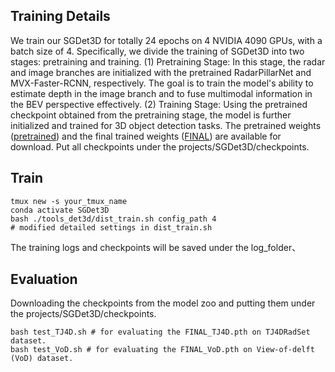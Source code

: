 ## Training Details

We train our SGDet3D for totally 24 epochs on 4 NVIDIA 4090 GPUs, with a batch size of 4. Specifically, we divide the training of SGDet3D into two stages: pretraining and training. (1) Pretraining Stage: In this stage, the radar and image branches are initialized with the pretrained RadarPillarNet and MVX-Faster-RCNN, respectively. The goal is to train the model's ability to estimate depth in the image branch and to fuse multimodal information in the BEV perspective effectively. (2) Training Stage: Using the pretrained checkpoint obtained from the pretraining stage, the model is further initialized and trained for 3D object detection tasks. The pretrained weights ([pretrained](https://github.com/shawnnnkb/SGDet3D-release/releases/download/v1.0/pretrained_ckpt.zip)) and the final trained weights ([FINAL](https://github.com/shawnnnkb/SGDet3D-release/releases/download/v1.0/final_ckpt.zip)) are available for download. Put all checkpoints under the projects/SGDet3D/checkpoints.

## Train

```
tmux new -s your_tmux_name
conda activate SGDet3D
bash ./tools_det3d/dist_train.sh config_path 4
# modified detailed settings in dist_train.sh
```

The training logs and checkpoints will be saved under the log_folder、

## Evaluation

Downloading the checkpoints from the model zoo and putting them under the projects/SGDet3D/checkpoints.
```
bash test_TJ4D.sh # for evaluating the FINAL_TJ4D.pth on TJ4DRadSet dataset.
bash test_VoD.sh # for evaluating the FINAL_VoD.pth on View-of-delft (VoD) dataset.
```
